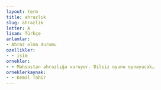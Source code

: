 ```yaml
---
layout: term
title: ahrazlık
slug: ahrazlik
letter: A
lisan: Türkçe
anlamlar:
- Ahraz olma durumu
ozellikler:
- - isim
ornekler:
- - Mahsustan ahrazlığa vuruyor. Dilsiz oyunu oynayacak…
orneklerkaynak:
- - Kemal Tahir
---
```

